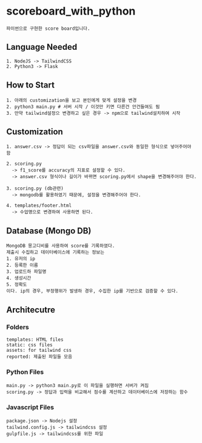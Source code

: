 # scoreboard_with_python
    파이썬으로 구현한 score board입니다.
  
## Language Needed
    1. NodeJS -> TailwindCSS
    2. Python3 -> Flask

## How to Start
    1. 아래의 customization을 보고 본인에게 맞게 설정을 변경 
    2. python3 main.py # 서버 시작 / 이것만 키면 다른건 안건들여도 됨
    3. 만약 tailwind설정으 변경하고 싶은 경우 -> npm으로 tailwind설치하여 시작

## Customization
    1. answer.csv -> 정답이 되는 csv파일을 answer.csv와 동일한 형식으로 넣어주어야 함
    
    2. scoring.py
      -> f1_score를 accuracy의 지표로 설정할 수 있다. 
      -> answer.csv 형식이나 길이가 바뀌면 scoring.py에서 shape을 변경해주어야 한다.
    
    3. scoring.py (db관련)
      -> mongodb를 활용하였기 때문에, 설정을 변경해주어야 한다.
    
    4. templates/footer.html
      -> 수업명으로 변경하여 사용하면 된다.

## Database (Mongo DB)
    MongoDB 몽고디비를 사용하여 score를 기록하였다.
    제출시 수집하고 데이터베이스에 기록하는 정보는
    1. 유저의 ip
    2. 등록한 이름
    3. 업로드하 파일명
    4. 생성시간
    5. 정확도
    이다. ip의 경우, 부정행위가 발생하 경우, 수집한 ip를 기반으로 검증할 수 있다.

## Architecutre
### Folders
    templates: HTML files
    static: css files
    assets: for tailwind css
    reported: 제출된 파일들 모음
  
### Python Files
    main.py -> python3 main.py로 이 파일을 실행하면 서버가 켜짐
    scoring.py -> 정답과 입력을 비교해서 점수를 계산하고 데이터베이스에 저장하는 함수

### Javascript Files
    package.json -> Nodejs 설정
    tailwind.config.js -> tailwindcss 설정
    gulpfile.js -> tailwindcss를 위한 파일
  
  
